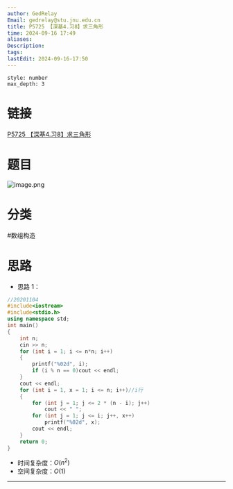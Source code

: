 ```yaml
---
author: GedRelay
Email: gedrelay@stu.jnu.edu.cn
title: P5725 【深基4.习8】求三角形
time: 2024-09-16 17:49
aliases: 
Description: 
tags: 
lastEdit: 2024-09-16-17:50
---
```


```toc
style: number
max_depth: 3
```

# 链接
[P5725 【深基4.习8】求三角形](https://www.luogu.com.cn/problem/P5725) 

# 题目
![image.png](https://ged-pic-bed.oss-cn-guangzhou.aliyuncs.com/img/202409161749334.png)


# 分类
#数组构造 

# 思路
- 思路 1：


```cpp
//20201104
#include<iostream>
#include<stdio.h>
using namespace std;
int main()
{
	int n;
	cin >> n;
	for (int i = 1; i <= n*n; i++)
	{
		printf("%02d", i);
		if (i % n == 0)cout << endl;
	}
	cout << endl;
	for (int i = 1, x = 1; i <= n; i++)//i行
	{
		for (int j = 1; j <= 2 * (n - i); j++)
			cout << " ";
		for (int j = 1; j <= i; j++, x++)
			printf("%02d", x);
		cout << endl;
	}
	return 0;
}
```


- 时间复杂度：${O\left( n^{2}  \right)  }$ 
- 空间复杂度：${O\left( 1 \right)  }$ 


---

